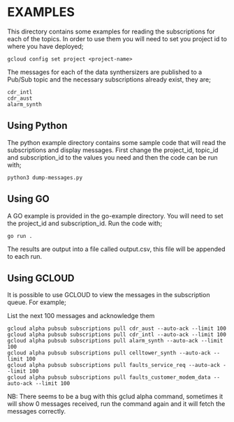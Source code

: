 # EXAMPLES

This directory contains some examples for reading the subscriptions for each of the topics. In order to use them you will need to set you project id to where you have deployed;
```
gcloud config set project <project-name>
```

The messages for each of the data synthersizers are published to a Pub/Sub topic and the necessary subscriptions already exist, they are;
```
cdr_intl
cdr_aust
alarm_synth
```

__Using Python__
--
The python example directory contains some sample code that will read the subscriptions and display messages. First change the project_id, topic_id and subscription_id to the values you need and then the code can be run with;
```
python3 dump-messages.py
```

__Using GO__
--
A GO example is provided in the go-example directory. You will need to set the project_id and subscription_id. Run the code with;
```
go run .
```
The results are output into a file called output.csv, this file will be appended to each run.


__Using GCLOUD__
--

It is possible to use GCLOUD to view the messages in the subscription queue. For example;

List the next 100 messages and acknowledge them
```
gcloud alpha pubsub subscriptions pull cdr_aust --auto-ack --limit 100
gcloud alpha pubsub subscriptions pull cdr_intl --auto-ack --limit 100
gcloud alpha pubsub subscriptions pull alarm_synth --auto-ack --limit 100
gcloud alpha pubsub subscriptions pull celltower_synth --auto-ack --limit 100
gcloud alpha pubsub subscriptions pull faults_service_req --auto-ack --limit 100
gcloud alpha pubsub subscriptions pull faults_customer_modem_data --auto-ack --limit 100
```

NB: There seems to be a bug with this gclud alpha command, sometimes it will show 0 messages received, run the command again and it will fetch the messages correctly.